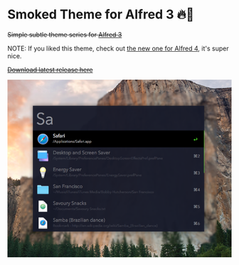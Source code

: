 Smoked Theme for Alfred 3 🔥💨
======
~~Simple subtle theme series for [Alfred 3](http://www.alfredapp.com/)~~

NOTE: If you liked this theme, check out [the new one for Alfred 4](https://github.com/qbunt/alfredmetro), it's super nice.

~~[Download latest release here](https://github.com/qbunt/smoked/archive/v2.1.zip)~~

![Smoked Screenshot](smoked.png)

